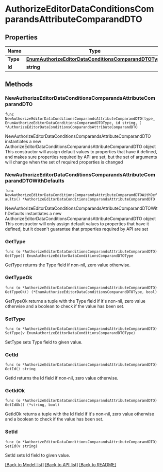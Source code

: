 # AuthorizeEditorDataConditionsComparandsAttributeComparandDTO

## Properties

Name | Type | Description | Notes
------------ | ------------- | ------------- | -------------
**Type** | [**EnumAuthorizeEditorDataConditionsComparandDTOType**](EnumAuthorizeEditorDataConditionsComparandDTOType.md) |  | 
**Id** | **string** |  | 

## Methods

### NewAuthorizeEditorDataConditionsComparandsAttributeComparandDTO

`func NewAuthorizeEditorDataConditionsComparandsAttributeComparandDTO(type_ EnumAuthorizeEditorDataConditionsComparandDTOType, id string, ) *AuthorizeEditorDataConditionsComparandsAttributeComparandDTO`

NewAuthorizeEditorDataConditionsComparandsAttributeComparandDTO instantiates a new AuthorizeEditorDataConditionsComparandsAttributeComparandDTO object
This constructor will assign default values to properties that have it defined,
and makes sure properties required by API are set, but the set of arguments
will change when the set of required properties is changed

### NewAuthorizeEditorDataConditionsComparandsAttributeComparandDTOWithDefaults

`func NewAuthorizeEditorDataConditionsComparandsAttributeComparandDTOWithDefaults() *AuthorizeEditorDataConditionsComparandsAttributeComparandDTO`

NewAuthorizeEditorDataConditionsComparandsAttributeComparandDTOWithDefaults instantiates a new AuthorizeEditorDataConditionsComparandsAttributeComparandDTO object
This constructor will only assign default values to properties that have it defined,
but it doesn't guarantee that properties required by API are set

### GetType

`func (o *AuthorizeEditorDataConditionsComparandsAttributeComparandDTO) GetType() EnumAuthorizeEditorDataConditionsComparandDTOType`

GetType returns the Type field if non-nil, zero value otherwise.

### GetTypeOk

`func (o *AuthorizeEditorDataConditionsComparandsAttributeComparandDTO) GetTypeOk() (*EnumAuthorizeEditorDataConditionsComparandDTOType, bool)`

GetTypeOk returns a tuple with the Type field if it's non-nil, zero value otherwise
and a boolean to check if the value has been set.

### SetType

`func (o *AuthorizeEditorDataConditionsComparandsAttributeComparandDTO) SetType(v EnumAuthorizeEditorDataConditionsComparandDTOType)`

SetType sets Type field to given value.


### GetId

`func (o *AuthorizeEditorDataConditionsComparandsAttributeComparandDTO) GetId() string`

GetId returns the Id field if non-nil, zero value otherwise.

### GetIdOk

`func (o *AuthorizeEditorDataConditionsComparandsAttributeComparandDTO) GetIdOk() (*string, bool)`

GetIdOk returns a tuple with the Id field if it's non-nil, zero value otherwise
and a boolean to check if the value has been set.

### SetId

`func (o *AuthorizeEditorDataConditionsComparandsAttributeComparandDTO) SetId(v string)`

SetId sets Id field to given value.



[[Back to Model list]](../README.md#documentation-for-models) [[Back to API list]](../README.md#documentation-for-api-endpoints) [[Back to README]](../README.md)



